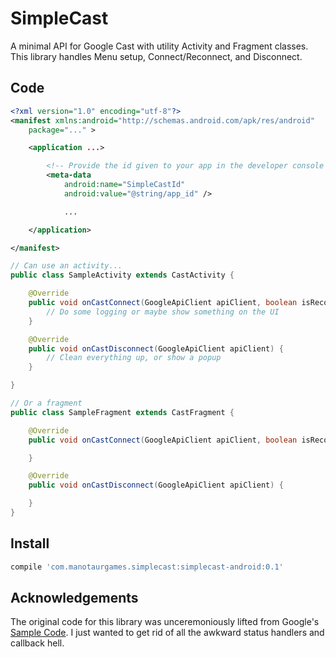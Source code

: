 # SimpleCast

A minimal API for Google Cast with utility Activity and Fragment classes. This library handles Menu setup, Connect/Reconnect, and Disconnect.

## Code
```xml
<?xml version="1.0" encoding="utf-8"?>
<manifest xmlns:android="http://schemas.android.com/apk/res/android"
    package="..." >

    <application ...>

        <!-- Provide the id given to your app in the developer console -->
        <meta-data
            android:name="SimpleCastId"
            android:value="@string/app_id" />

            ...

    </application>

</manifest>
```

```java
// Can use an activity...
public class SampleActivity extends CastActivity {

    @Override
    public void onCastConnect(GoogleApiClient apiClient, boolean isReconnect) {
        // Do some logging or maybe show something on the UI
    }

    @Override
    public void onCastDisconnect(GoogleApiClient apiClient) {
        // Clean everything up, or show a popup
    }

}

// Or a fragment
public class SampleFragment extends CastFragment {

    @Override
    public void onCastConnect(GoogleApiClient apiClient, boolean isReconnect) {

    }

    @Override
    public void onCastDisconnect(GoogleApiClient apiClient) {

    }
}
```

## Install
```gradle
compile 'com.manotaurgames.simplecast:simplecast-android:0.1'
```

## Acknowledgements
The original code for this library was unceremoniously lifted from Google's [Sample Code](https://github.com/googlecast/CastHelloText-android). I just wanted to get rid of all the awkward status handlers and callback hell.

